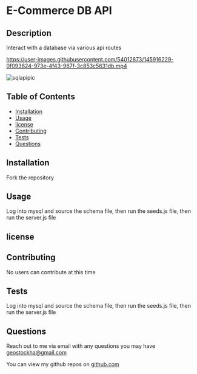# E-Commerce DB API
  
  ## Description

  Interact with a database via various api routes
  
  

https://user-images.githubusercontent.com/54012873/145916229-0f093624-973e-4f43-967f-3c853c5631db.mp4


 
 ![sqlapipic](https://user-images.githubusercontent.com/54012873/145916142-5e565f13-bbc7-4dd1-b355-4effc0d4c92e.png)


  ## Table of Contents

  * [Installation](#installation)
  * [Usage](#usage)
  * [license](#license)
  * [Contributing](#contributing)
  * [Tests](#tests)
  * [Questions](#questions)
  
  ## Installation

  Fork the repository

  ## Usage

  Log into mysql and source the schema file, then run the seeds.js file, then run the server.js file

  ## license

  

  ## Contributing

  No users can contribute at this time

  ## Tests

  Log into mysql and source the schema file, then run the seeds.js file, then run the server.js file

  ## Questions

  Reach out to me via email with any questions you may have geostockha@gmail.com
  
  You can view my github repos on [github.com](https://github.com/gstockha?tab=repositories)
